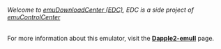 ###### Welcome to [emuDownloadCenter (EDC)](https://github.com/PhoenixInteractiveNL/emuDownloadCenter/wiki/), EDC is a side project of [emuControlCenter](https://github.com/PhoenixInteractiveNL/emuControlCenter/wiki/)

For more information about this emulator, visit the [**Dapple2-emuII**](https://github.com/PhoenixInteractiveNL/emuDownloadCenter/wiki/Emulator-dapple2-emuii#menu) page.
